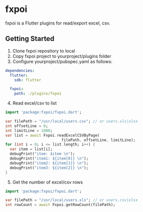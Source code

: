# fxpoi

fxpoi is a Flutter plugins for read/export excel, csv.

## Getting Started

1. Clone fxpoi repository to local
2. Copy fxpoi project to yourproject/plugins folder
3. Configure yourproject/pubspec.yaml as follows:

```yaml
dependencies:
  flutter:
    sdk: flutter

  fxpoi:
    path: ./plugins/fxpoi
 ```
 
 4. Read excel/csv to list
 ```dart
 import 'package:fxpoi/fxpoi.dart';
 
 var filePath = "/usr/local/users.csv"; // or users.xls|xlsx
 int offsetLine = 0;
 int limitLine = 1000;
 var list = await Fxpoi.readExcelCSVByPage(
                          filePath, offsetLine, limitLine);
 for (int i = 0; i <= list.length; i++) {
   var item = list[i];
   debugPrint("item: $item \n");
   debugPrint("item1: ${item[0]} \n");
   debugPrint("item2: ${item[1]} \n");
   debugPrint("item3: ${item[2]} \n");
 }
 
 ```
 
  5. Get the number of excel/csv rows
   ```dart
 import 'package:fxpoi/fxpoi.dart';
 
 var filePath = "/usr/local/users.xls"; // or users.csv|xlsx
 int rowCount = await Fxpoi.getRowCount(filePath);
 
 ```


